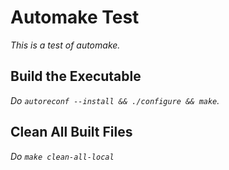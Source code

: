 # Automake Test

*This is a test of automake.*

## Build the Executable

*Do `autoreconf --install && ./configure && make`.*

## Clean All Built Files

*Do `make clean-all-local`*
